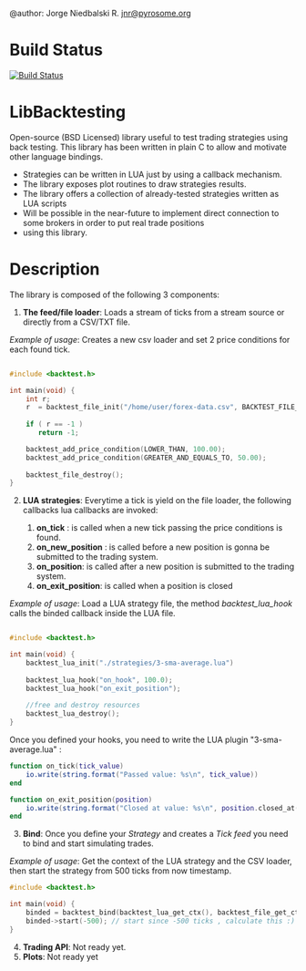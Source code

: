 @author: Jorge Niedbalski R. <jnr@pyrosome.org>

Build Status
============
[![Build Status](https://travis-ci.org/niedbalski/libbacktesting.png?branch=master)](https://travis-ci.org/niedbalski/libbacktesting)

LibBacktesting
==============

Open-source (BSD Licensed) library useful to test trading strategies using back testing. This library has been
written in plain C to allow and motivate other language bindings.

- Strategies can be written in LUA just by using a callback mechanism.
- The library exposes plot routines to draw strategies results.
- The library offers a collection of already-tested strategies written as LUA scripts
- Will be possible in the near-future to implement direct connection to some brokers in order to put real trade positions
- using this library.

Description
===========

The library is composed of the following 3 components:

  1. **The feed/file loader**: Loads a stream of ticks from a stream source or directly
  from a CSV/TXT file.

  *Example of usage*: Creates a new csv loader and set 2 price conditions for each found tick.
  
  ```C
  
  #include <backtest.h>
  
  int main(void) {
      int r;
      r  = backtest_file_init("/home/user/forex-data.csv", BACKTEST_FILE_CSV);
      
      if ( r == -1 ) 
         return -1;

      backtest_add_price_condition(LOWER_THAN, 100.00);
      backtest_add_price_condition(GREATER_AND_EQUALS_TO, 50.00);
      
      backtest_file_destroy();
  }
  ```

  2. **LUA strategies**: Everytime a tick is yield on the file loader, the following
  callbacks lua callbacks are invoked:
  
      1. **on_tick** : is called when a new tick passing the price conditions is found.
      2. **on_new_position** : is called before a new position is gonna be submitted to the trading system.
      3. **on_position**: is called after a new position is submitted to the trading system.
      4. **on_exit_position**: is called when a position is closed
  
  *Example of usage*: Load a LUA strategy file, the method *backtest_lua_hook* calls the binded callback
  inside the LUA file.

  ```C
  
  #include <backtest.h>
  
  int main(void) {
      backtest_lua_init("./strategies/3-sma-average.lua")
      
      backtest_lua_hook("on_hook", 100.0);
      backtest_lua_hook("on_exit_position");
      
      //free and destroy resources
      backtest_lua_destroy();
  }
  ```
  
  Once you defined your hooks, you need to write the LUA plugin "3-sma-average.lua" :
  
  ```lua
  function on_tick(tick_value)
      io.write(string.format("Passed value: %s\n", tick_value))
  end

  function on_exit_position(position)
      io.write(string.format("Closed at value: %s\n", position.closed_at()))
  end
  
  ```
  
  3. **Bind**: Once you define your *Strategy* and creates a *Tick feed* you need to 
  bind and start simulating trades.

  *Example of usage*: Get the context of the LUA strategy and the CSV loader, then start
  the strategy from 500 ticks from now timestamp.

  ```C
  #include <backtest.h>
  
  int main(void) {
      binded = backtest_bind(backtest_lua_get_ctx(), backtest_file_get_ctx());
      binded->start(-500); // start since -500 ticks , calculate this :)
  }
  ```

  4. **Trading API**: Not ready yet.
  5. **Plots**: Not ready yet



